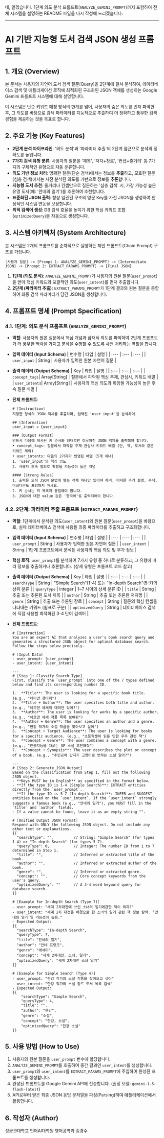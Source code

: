 네, 알겠습니다. 1단계 의도 분석 프롬프트(`ANALYZE_GEMINI_PROMPT`)까지 포함하여 전체 시스템을 설명하는 README 파일을 다시 작성해 드리겠습니다.

-----

# AI 기반 지능형 도서 검색 JSON 생성 프롬프트

## 1\. 개요 (Overview)

본 문서는 사용자의 자연어 도서 검색 질문(Query)을 2단계에 걸쳐 분석하여, 데이터베이스 검색 및 애플리케이션 로직에 최적화된 구조화된 JSON 객체를 생성하는 Google Gemini 프롬프트 시스템에 대해 설명합니다.

이 시스템은 단순 키워드 매칭 방식의 한계를 넘어, 사용자의 숨은 의도를 먼저 파악한 후, 그 의도를 바탕으로 검색 파라미터를 지능적으로 추출하여 더 정확하고 풍부한 검색 경험을 제공하는 것을 목표로 합니다.

## 2\. 주요 기능 (Key Features)

  * **2단계 분석 파이프라인**: '의도 분석'과 '파라미터 추출'의 2단계 접근으로 분석의 정확도를 높입니다.
  * **7가지 검색 유형 분류**: 사용자의 질문을 '제목', '저자+장르', '컨셉+줄거리' 등 7가지의 구체적인 유형으로 자동 분류합니다.
  * **의도 기반 정보 처리**: 명확한 질문(단순 검색)에서는 정보를 **추출**하고, 모호한 질문(심층 검색)에서는 사전 분석된 의도를 기반으로 정보를 **추론**합니다.
  * **지능형 도서 추천**: 줄거리나 컨셉만으로 질문하는 '심층 검색' 시, 가장 가능성 높은 유명 도서(예: '안네의 일기')를 추론하여 추천합니다.
  * **표준화된 JSON 출력**: 항상 일관된 구조의 영문 Key를 가진 JSON을 생성하여 안정적인 시스템 연동을 보장합니다.
  * **최적 검색어 생성**: DB 검색 효율을 높이기 위한 핵심 키워드 조합(`optimizedQuery`)을 자동으로 생성합니다.

## 3\. 시스템 아키텍처 (System Architecture)

본 시스템은 2개의 프롬프트를 순차적으로 실행하는 체인 프롬프트(Chain Prompt) 구조를 가집니다.

```
[사용자 질문] -> [Prompt 1: ANALYZE_GEMINI_PROMPT] -> [Intermediate JSON] -> [Prompt 2: EXTRACT_PARAMS_PROMPT] -> [Final JSON]
```

1.  **1단계 (의도 분석)**: `ANALYZE_GEMINI_PROMPT`가 사용자의 원본 질문(`user_prompt`)을 받아 핵심 키워드와 포괄적인 의도(`user_intent`)를 먼저 추출합니다.
2.  **2단계 (파라미터 추출)**: `EXTRACT_PARAMS_PROMPT`가 1단계 결과와 원본 질문을 종합하여 최종 검색 파라미터가 담긴 JSON을 생성합니다.

## 4\. 프롬프트 명세 (Prompt Specification)

### 4.1. 1단계: 의도 분석 프롬프트 (`ANALYZE_GEMINI_PROMPT`)

  * **역할**: 사용자의 원본 질문에서 핵심 개념과 잠재적 의도를 파악하여 2단계 프롬프트가 더 풍부한 맥락을 가지고 분석을 수행할 수 있도록 사전 처리하는 역할을 합니다.

  * **입력 데이터 (Input Schema)**
    | 변수명 | 타입 | 설명 |
    | :--- | :--- | :--- |
    | `user_input` | String | 사용자가 입력한 원본 자연어 질문 |

  * **출력 데이터 (Output Schema)**
    | Key | 타입 | 설명 |
    | :--- | :--- | :--- |
    | `concept_tags`| Array[String] | 질문에서 파악된 핵심 주제, 관심사, 키워드 배열 |
    | `user_intents`| Array[String] | 사용자의 핵심 의도와 확장될 가능성이 높은 후속 질문 배열 |

  * **전체 프롬프트**:

    ```
    # [Instruction]
    지정한 형식의 JSON 객체를 추출하라, 입력된 'user_input'을 분석하여

    ## [Information]
    user_input = {user_input}

    ### [Output Format]
    반드시 다음에 제시된 키 순서와 형태로만 이루어진 JSON 객체를 출력해야 합니다.
    • concept_tags: 질문에서 파악할 주제·관심사·키워드 배열 (단, 책, 도서와 같은 키워드 제외)  
    • user_intents: 다음의 2가지가 반영된 배열 (5개 이내) 
    1. 'user_input'의 핵심 의도 
    2. 사용자 후속 질의로 확장될 가능성이 높은 개념

    #### [Strong Rules]
    1. 출력은 오직 JSON 문법에 맞는 객체 하나만 있어야 하며, 어떠한 추가 설명, 주석, 마크다운도 포함하지 마세요.
    2. 키 순서는 위 목록과 동일해야 합니다.
    3. JSON에 대한 value 값은 '한국어'로 출력되어야 합니다.
    ```

### 4.2. 2단계: 파라미터 추출 프롬프트 (`EXTRACT_PARAMS_PROMPT`)

  * **역할**: 1단계에서 분석된 의도(`user_intent`)와 원본 질문(`user_prompt`)을 바탕으로, 실제 데이터베이스 검색에 사용될 최종 파라미터를 추출하고 구조화합니다.

  * **입력 데이터 (Input Schema)**
    | 변수명 | 타입 | 설명 |
    | :--- | :--- | :--- |
    | `user_prompt` | String | 사용자가 입력한 원본 자연어 질문 |
    | `user_intent` | String | 1단계 프롬프트에서 분석된 사용자의 핵심 의도 및 부가 정보 |

  * **핵심 로직**: `user_prompt`를 분석하여 7가지 유형 중 하나로 분류하고, 그 유형에 따라 정보를 추출하거나 추론합니다. (상세 유형은 프롬프트 코드 참고)

  * **출력 데이터 (Output Schema)**
    | Key | 타입 | 설명 |
    | :--- | :--- | :--- |
    | `searchType` | String | "Simple Search"(1-4) 또는 "In-depth Search"(5-7)의 상위 분류 |
    | `queryType` | Integer | 1\~7 사이의 상세 분류 ID |
    | `title` | String | 추출 또는 추론된 도서 제목 |
    | `author` | String | 추출 또는 추론된 저자명 |
    | `genre` | String | 추출 또는 추론된 장르 |
    | `concept` | String | 질문의 핵심 컨셉을 나타내는 키워드 (쉼표로 구분) |
    | `optimizedQuery` | String | 데이터베이스 검색에 직접 사용할 최적화된 3-4 단어 검색어 |

  * **전체 프롬프트**:

    ```
    # [Instruction]
    You are an expert AI that analyzes a user's book search query and generates a structured JSON object for optimal database search. Follow the steps below precisely.

    # [Input Data]
    - user_prompt: {user_prompt}
    - user_intent: {user_intent}

    ---
    # [Step 1: Classify Search Type]
    First, classify the `user_prompt` into one of the 7 types defined below and find its corresponding number ID.

    1.  **Title**: The user is looking for a specific book title. (e.g., "데미안 찾아줘")
    2.  **Title + Author**: The user specifies both title and author. (e.g., "헤르만 헤세의 데미안 있어?")
    3.  **Author**: The user is looking for works by a specific author. (e.g., "헤르만 헤세 작품 목록 보여줘")
    4.  **Author + Genre**: The user specifies an author and a genre. (e.g., "한강 작가의 소설 작품을 찾아보고 싶어")
    5.  **Concept + Target Audience**: The user is looking for books for a specific audience. (e.g., "초등학생이 읽을 만한 우주 관련 책")
    6.  **Concept + Genre**: The user combines a concept with a genre. (e.g., "인공지능을 다루는 SF 소설 추천해줘")
    7.  **Concept + Synopsis**: The user describes the plot or concept of a book. (e.g., "주인공이 갑자기 고양이로 변하는 소설 알아?")

    ---
    # [Step 2: Generate JSON Output]
    Based on the classification from Step 1, fill out the following JSON object.
    - **Keys MUST be in English** as specified in the format below.
    - **If the type ID is 1-4 (Simple Search)**: EXTRACT entities directly from the `user_prompt`.
    - **If the type ID is 5-7 (In-depth Search)**: INFER and SUGGEST entities based on the `user_intent`. If the `user_intent` strongly suggests a famous book (e.g., "안네의 일기"), you MUST fill in the `title` and `author` fields.
    - If a value cannot be found, leave it as an empty string "".

    # [Unified Output JSON Format]
    Respond with ONLY the following JSON object. Do not include any other text or explanations.
    {{
      "searchType": "",         // String: "Simple Search" (for types 1-4) or "In-depth Search" (for types 5-7).
      "queryType": 0,           // Integer: The number ID from 1 to 7 determined in Step 1.
      "title": "",              // Inferred or extracted title of the book.
      "author": "",             // Inferred or extracted author of the book.
      "genre": "",              // Inferred or extracted genre.
      "concept": "",            // Core concept keywords from the user's query.
      "optimizedQuery": ""      // A 3-4 word keyword query for database search.
    }}

    # [Example for In-depth Search (Type 7)]
    - user_prompt: "세계 2차대전에 쓰인 소녀의 일기에관한 책이 뭐지?"
    - user_intent: "세계 2차 대전을 배경으로 한 소녀의 일기 관련 책 정보 탐색. ‘안네의 일기’일 가능성이 높음."
    - Expected Output:
    {{
      "searchType": "In-depth Search",
      "queryType": 7,
      "title": "안네의 일기",
      "author": "안네 프랑크",
      "genre": "에세이",
      "concept": "세계 2차대전, 소녀, 일기",
      "optimizedQuery": "세계 2차대전 소녀 일기"
    }}

    # [Example for Simple Search (Type 4)]
    - user_prompt: "한강 작가의 소설 작품을 찾아보고 싶어"
    - user_intent: "한강 작가의 소설 장르 도서 목록 검색"
    - Expected Output:
    {{
        "searchType": "Simple Search",
        "queryType": 4,
        "title": "",
        "author": "한강",
        "genre": "소설",
        "concept": "한강, 소설",
        "optimizedQuery": "한강 소설"
    }}
    ```

## 5\. 사용 방법 (How to Use)

1.  사용자의 원본 질문을 `user_prompt` 변수에 할당합니다.
2.  `ANALYZE_GEMINI_PROMPT`를 호출하여 중간 결과인 `user_intent`를 생성합니다.
3.  `user_prompt`와 `user_intent`를 `EXTRACT_PARAMS_PROMPT`에 주입하여 완성된 프롬프트를 생성합니다.
4.  완성된 프롬프트를 Google Gemini API에 전송합니다. (권장 모델: `gemini-1.5-flash-latest`)
5.  API로부터 받은 최종 JSON 응답 문자열을 파싱(Parsing)하여 애플리케이션에서 활용합니다.

## 6\. 작성자 (Author)
성균관대학교 언어AI대학원 영어공학과 김경수 
